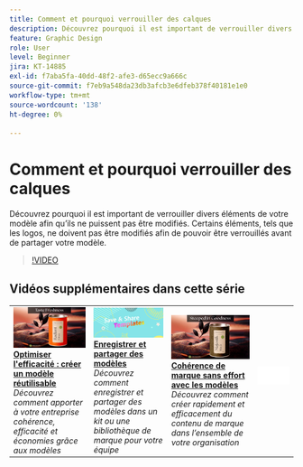 ```yaml
---
title: Comment et pourquoi verrouiller des calques
description: Découvrez pourquoi il est important de verrouiller divers éléments de votre modèle afin qu’ils ne puissent pas être modifiés
feature: Graphic Design
role: User
level: Beginner
jira: KT-14885
exl-id: f7aba5fa-40dd-48f2-afe3-d65ecc9a666c
source-git-commit: f7eb9a548da23db3afcb3e6dfeb378f40181e1e0
workflow-type: tm+mt
source-wordcount: '138'
ht-degree: 0%

---
```


# Comment et pourquoi verrouiller des calques

Découvrez pourquoi il est important de verrouiller divers éléments de votre modèle afin qu’ils ne puissent pas être modifiés. Certains éléments, tels que les logos, ne doivent pas être modifiés afin de pouvoir être verrouillés avant de partager votre modèle.

>[!VIDEO](https://video.tv.adobe.com/v/3427095?quality=12&learn=on&hidetitle=true)

## Vidéos supplémentaires dans cette série

<table style="table-layout:fixed">
<tr>
   <td>
         <a href="create-templates.md">
            <img alt="Optimisation de l’efficacité : création d’un modèle réutilisable" src="assets/create-template.png" />
         </a>
         <div>
         <a href="create-templates.md"><strong>Optimiser l'efficacité : créer un modèle réutilisable</strong></a>
         </div>
         <em>Découvrez comment apporter à votre entreprise cohérence, efficacité et économies grâce aux modèles</em>
         <br>
   </td>
   <td>
         <a href="share-templates.md">
            <img alt="Enregistrer et partager des modèles" src="assets/share-templates.png" />
         </a>
         <div>
         <a href="share-templates.md"><strong>Enregistrer et partager des modèles</strong></a>
         </div>
         <em>Découvrez comment enregistrer et partager des modèles dans un kit ou une bibliothèque de marque pour votre équipe</em>
         <br>
   </td>
   <td>
         <a href="use-templates.md">
            <img alt="Cohérence de marque sans effort avec les modèles" src="assets/use-templates.png" />
         </a>
         <div>
         <a href="use-templates.md"><strong>Cohérence de marque sans effort avec les modèles</strong></a>
         </div>
         <em>Découvrez comment créer rapidement et efficacement du contenu de marque dans l’ensemble de votre organisation</em>
         <br>
   </td>
   <td>
      <img alt="Espaceur" src="../assets/Whitespacer.png" />
      <div>
      <br>
   </td>
</tr>
</table>
